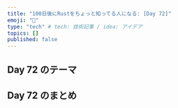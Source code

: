 ```yaml
---
title: "100日後にRustをちょっと知ってる人になる: [Day 72]"
emoji: "🦀"
type: "tech" # tech: 技術記事 / idea: アイデア
topics: []
published: false
---
```

## Day 72 のテーマ

## Day 72 のまとめ